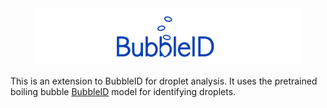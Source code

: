 <div align="center">  
  <img src="./Images/bubbleidheader.png" alt="Logo" style="width: 85%; max-width: 100%;">
</div>

This is an extension to BubbleID for droplet analysis. It uses the pretrained boiling bubble [BubbleID](https://github.com/BubbleID) model for identifying droplets.
